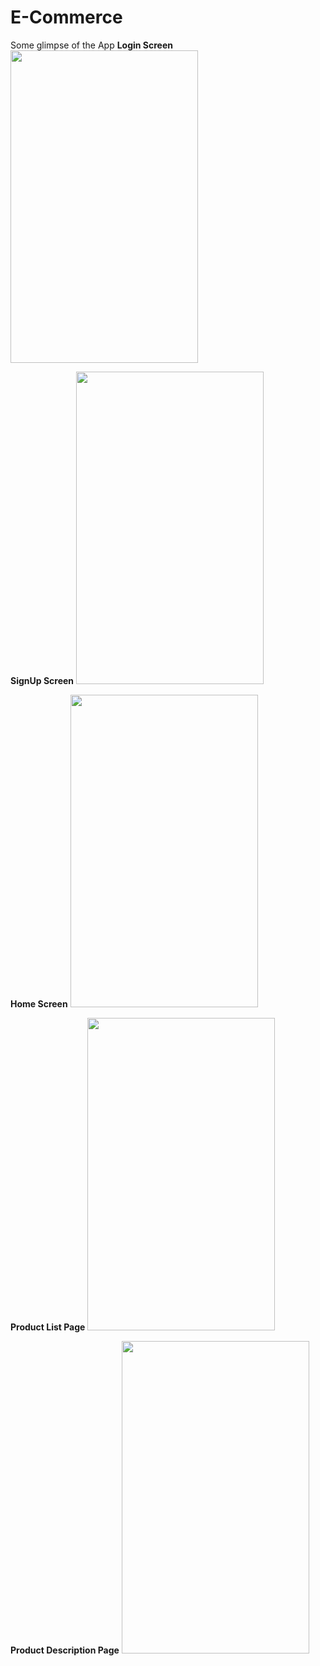# E-Commerce
Some glimpse of the App
**Login Screen**
<img src="https://user-images.githubusercontent.com/68854742/187079279-776f5036-9110-48ce-8708-602bd5d51780.jpeg" width="300" height="500">

**SignUp Screen**
<img src="https://user-images.githubusercontent.com/68854742/187079291-b560da59-d7ec-4574-8d67-b90073d37143.jpeg" width="300" height="500">

**Home Screen**
<img src="https://user-images.githubusercontent.com/68854742/187079281-ec461d90-821b-48a3-9668-33d12e87c0ca.jpeg" width="300" height="500">

**Product List Page**
<img src="https://user-images.githubusercontent.com/68854742/187079283-d1879c16-5791-43f9-b74e-53e956c8be8e.jpeg" width="300" height="500">

**Product Description Page**
<img src="https://user-images.githubusercontent.com/68854742/187079294-452b7298-9614-4ff6-8c1d-fc6a23006c3f.jpeg" width="300" height="500">
